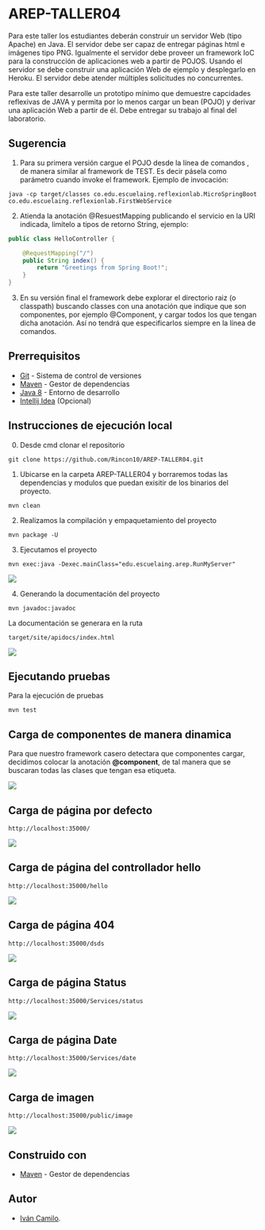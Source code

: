 # AREP-TALLER04


Para este taller los estudiantes deberán construir un servidor Web (tipo Apache) en Java. El servidor debe ser capaz de entregar páginas html e imágenes tipo PNG. Igualmente el servidor debe proveer un framework IoC para la construcción de aplicaciones web a partir de POJOS. Usando el servidor se debe construir una aplicación Web de ejemplo y desplegarlo en Heroku. El servidor debe atender múltiples solicitudes no concurrentes.

Para este taller desarrolle un prototipo mínimo que demuestre capcidades reflexivas de JAVA y permita por lo menos cargar un bean (POJO) y derivar una aplicación Web a partir de él. Debe entregar su trabajo al final del laboratorio.

## **Sugerencia**

1. Para su primera versión cargue el POJO desde la línea de comandos , de manera similar al framework de TEST. Es decir pásela como parámetro cuando invoke el framework. Ejemplo de invocación:
```
java -cp target/classes co.edu.escuelaing.reflexionlab.MicroSpringBoot co.edu.escuelaing.reflexionlab.FirstWebService
```

2. Atienda la anotación @ResuestMapping publicando el servicio en la URI indicada, limítelo a tipos de retorno String,  ejemplo:
```java
public class HelloController {

	@RequestMapping("/")
	public String index() {
		return "Greetings from Spring Boot!";
	}
}
```
3. En su versión final el framework debe explorar el directorio raiz (o classpath) buscando classes con una anotación que indique que son componentes, por ejemplo @Component, y cargar todos los que tengan dicha anotación. Así no tendrá que especificarlos siempre en la línea de comandos.

## **Prerrequisitos**

-   [Git](https://git-scm.com/downloads) - Sistema de control de versiones
-   [Maven](https://maven.apache.org/download.cgi) - Gestor de dependencias
-   [Java 8](https://www.java.com/download/ie_manual.jsp) - Entorno de desarrollo
-   [Intellij Idea](https://www.jetbrains.com/es-es/idea/download/) (Opcional)


## **Instrucciones de ejecución local**

0. Desde cmd clonar el repositorio

```git
git clone https://github.com/Rincon10/AREP-TALLER04.git
```


1. Ubicarse en la carpeta AREP-TALLER04 y borraremos todas las dependencias y modulos que puedan exisitir de los binarios del proyecto.
```maven
mvn clean
```

2. Realizamos la compilación y empaquetamiento del proyecto
```maven
mvn package -U
```

3. Ejecutamos el proyecto
```maven
mvn exec:java -Dexec.mainClass="edu.escuelaing.arep.RunMyServer"
```

<img src="https://github.com/Rincon10/AREP-TALLER04/blob/master/resources/img/running.jpg" />




4. Generando la documentación del proyecto
```mvn
mvn javadoc:javadoc
```
La documentación se generara en la ruta
```
target/site/apidocs/index.html
```

<img src="https://github.com/Rincon10/AREP-TALLER04/blob/master/resources/img/javaDoc.jpg" />

<br />


## **Ejecutando pruebas**
Para la ejecución de pruebas

```mvn
mvn test
```

## **Carga de componentes de manera dinamica**

Para que nuestro framework casero detectara que componentes cargar, decidimos colocar la anotación **@component**, de tal manera que se buscaran todas las clases que tengan esa etiqueta.

<img src="https://github.com/Rincon10/AREP-TALLER04/blob/master/resources/img/searchingComponents.jpg" />

## **Carga de página por defecto**

```
http://localhost:35000/
```
<img src="https://github.com/Rincon10/AREP-TALLER04/blob/master/resources/img/defaultPage.jpg" />

## **Carga de página del controllador hello**

```
http://localhost:35000/hello
```
<img src="https://github.com/Rincon10/AREP-TALLER04/blob/master/resources/img/hello.jpg" />

## **Carga de página 404**

```
http://localhost:35000/dsds
```
<img src="https://github.com/Rincon10/AREP-TALLER04/blob/master/resources/img/404.jpg" />

## **Carga de página Status**

```
http://localhost:35000/Services/status
```
<img src="https://github.com/Rincon10/AREP-TALLER04/blob/master/resources/img/status.jpg" />

## **Carga de página Date**

```
http://localhost:35000/Services/date
```
<img src="https://github.com/Rincon10/AREP-TALLER04/blob/master/resources/img/date.jpg" />

## **Carga de imagen**

```
http://localhost:35000/public/image
```

<img src="https://github.com/Rincon10/AREP-TALLER04/blob/master/resources/img/img.jpg" />

## **Construido con**
  -   [Maven](https://maven.apache.org/download.cgi) - Gestor de dependencias

## **Autor**

-   [Iván Camilo](https://github.com/Rincon10).